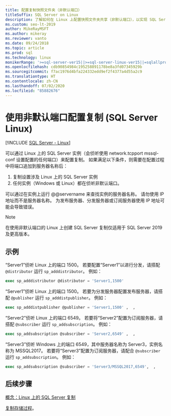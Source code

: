 ```yaml
---
title: 配置复制快照文件夹（非默认端口）
titleSuffix: SQL Server on Linux
description: 了解如何在 Linux 上配置快照文件夹共享（非默认端口），以实现 SQL Server 复制。
ms.custom: seo-lt-2019
author: MikeRayMSFT
ms.author: mikeray
ms.reviewer: vanto
ms.date: 09/24/2018
ms.topic: article
ms.prod: sql
ms.technology: linux
monikerRange: '>=sql-server-ver15||>=sql-server-linux-ver15||=sqlallproducts-allversions'
ms.openlocfilehash: cdb90854984c195258891178be8a3fd07345929b
ms.sourcegitcommit: f7ac1976d4bfa224332edd9ef2f4377a4d55a2c9
ms.translationtype: HT
ms.contentlocale: zh-CN
ms.lasthandoff: 07/02/2020
ms.locfileid: "85882676"
---
```

# <a name="configure-replication-with-non-default-ports-sql-server-linux"></a>使用非默认端口配置复制 (SQL Server Linux)

[!INCLUDE [SQL Server - Linux](../includes/applies-to-version/sql-linux.md)]

可以通过 Linux 上的 SQL Server 实例（会侦听使用 network.tcpport mssql-conf 设置配置的任何端口）来配置复制。 如果满足以下条件，则需要在配置过程中将端口追加到服务器名称后：

1. 复制设置涉及 Linux 上的 SQL Server 实例
2. 任何实例（Windows 或 Linux）都在侦听非默认端口。 

可以通过在实例上运行 @@servername 来查找实例的服务器名称。 请勿使用 IP 地址而不是服务器名称。 为发布服务器、分发服务器或订阅服务器使用 IP 地址可能会导致错误。

> [!NOTE]
> 在使用非默认端口的 Linux 上创建 SQL Server 复制仅适用于 SQL Server 2019 及更高版本。

## <a name="examples"></a>示例

“Server1”侦听 Linux 上的端口 1500。 若要配置“Server1”以进行分发，请搭配 `@distributor` 运行 `sp_adddistributor`。 例如： 

```sql
exec sp_adddistributor @distributor = 'Server1,1500'
```

“Server1”侦听 Linux 上的端口 1500。 若要为分发服务器配置发布服务器，请搭配 `@publisher` 运行 `sp_adddistpublisher`。 例如：

```sql
exec sp_adddistpublisher @publisher = 'Server1,1500' ,  ,  
```

“Server2”侦听 Linux 上的端口 6549。 若要将“Server2”配置为订阅服务器，请搭配 `@subscriber` 运行 `sp_addsubscription`。 例如：

```sql
exec sp_addsubscription @subscriber = 'Server2,6549' ,  ,  
```

“Server3”侦听 Windows 上的端口 6549，其中服务器名称为 Server3，实例名称为 MSSQL2017。 若要将“Server3”配置为订阅服务器，请配合 `@subscriber` 运行 `sp_addsubscription`。 例如：

```sql
exec sp_addsubscription @subscriber = 'Server3/MSSQL2017,6549',  ,  
```

## <a name="next-steps"></a>后续步骤

[概念：Linux 上的 SQL Server 复制](sql-server-linux-replication.md)

[复制存储过程](../relational-databases/system-stored-procedures/replication-stored-procedures-transact-sql.md)。

